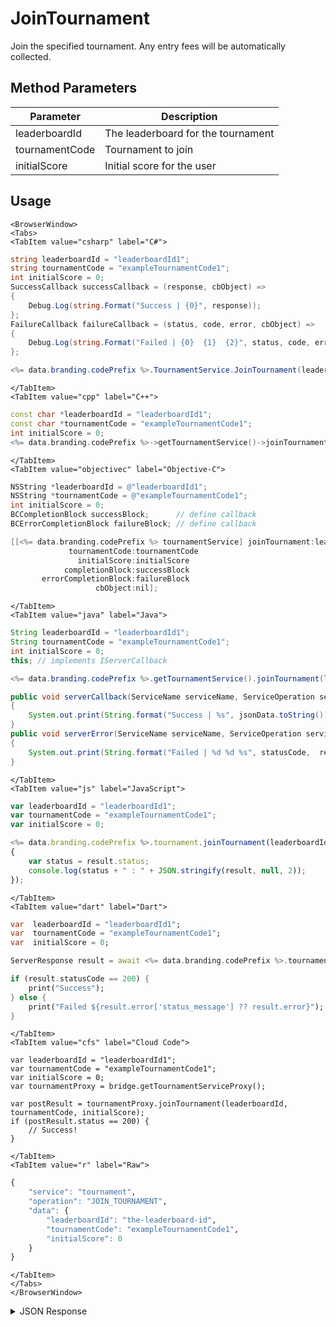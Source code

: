 # JoinTournament

Join the specified tournament. Any entry fees will be automatically collected.

<PartialServop service_name="tournament" operation_name="JOIN_TOURNAMENT" />

## Method Parameters
Parameter | Description
--------- | -----------
leaderboardId | The leaderboard for the tournament
tournamentCode | Tournament to join
initialScore | Initial score for the user

## Usage

```mdx-code-block
<BrowserWindow>
<Tabs>
<TabItem value="csharp" label="C#">
```

```csharp
string leaderboardId = "leaderboardId1";
string tournamentCode = "exampleTournamentCode1";
int initialScore = 0;
SuccessCallback successCallback = (response, cbObject) =>
{
    Debug.Log(string.Format("Success | {0}", response));
};
FailureCallback failureCallback = (status, code, error, cbObject) =>
{
    Debug.Log(string.Format("Failed | {0}  {1}  {2}", status, code, error));
};

<%= data.branding.codePrefix %>.TournamentService.JoinTournament(leaderboardId, tournamentCode, initialScore, successCallback, failureCallback);
```

```mdx-code-block
</TabItem>
<TabItem value="cpp" label="C++">
```

```cpp
const char *leaderboardId = "leaderboardId1";
const char *tournamentCode = "exampleTournamentCode1";
int initialScore = 0;
<%= data.branding.codePrefix %>->getTournamentService()->joinTournament(leaderboardId, tournamentCode, initialScore, this);
```

```mdx-code-block
</TabItem>
<TabItem value="objectivec" label="Objective-C">
```

```objectivec
NSString *leaderboardId = @"leaderboardId1";
NSString *tournamentCode = @"exampleTournamentCode1";
int initialScore = 0;
BCCompletionBlock successBlock;      // define callback
BCErrorCompletionBlock failureBlock; // define callback

[[<%= data.branding.codePrefix %> tournamentService] joinTournament:leaderboardId
             tournamentCode:tournamentCode
               initialScore:initialScore
            completionBlock:successBlock
       errorCompletionBlock:failureBlock
                   cbObject:nil];
```

```mdx-code-block
</TabItem>
<TabItem value="java" label="Java">
```

```java
String leaderboardId = "leaderboardId1";
String tournamentCode = "exampleTournamentCode1";
int initialScore = 0;
this; // implements IServerCallback

<%= data.branding.codePrefix %>.getTournamentService().joinTournament(leaderboardId, tournamentCode, initialScore, this);

public void serverCallback(ServiceName serviceName, ServiceOperation serviceOperation, JSONObject jsonData)
{
    System.out.print(String.format("Success | %s", jsonData.toString()));
}
public void serverError(ServiceName serviceName, ServiceOperation serviceOperation, int statusCode, int reasonCode, String jsonError)
{
    System.out.print(String.format("Failed | %d %d %s", statusCode,  reasonCode, jsonError.toString()));
}
```

```mdx-code-block
</TabItem>
<TabItem value="js" label="JavaScript">
```

```javascript
var leaderboardId = "leaderboardId1";
var tournamentCode = "exampleTournamentCode1";
var initialScore = 0;

<%= data.branding.codePrefix %>.tournament.joinTournament(leaderboardId, tournamentCode, initialScore, result =>
{
	var status = result.status;
	console.log(status + " : " + JSON.stringify(result, null, 2));
});
```

```mdx-code-block
</TabItem>
<TabItem value="dart" label="Dart">
```

```dart
var  leaderboardId = "leaderboardId1";
var  tournamentCode = "exampleTournamentCode1";
var  initialScore = 0;

ServerResponse result = await <%= data.branding.codePrefix %>.tournamentService.joinTournament(leaderboardId:leaderboardId, tournamentCode:tournamentCode, initialScore:initialScore);

if (result.statusCode == 200) {
    print("Success");
} else {
    print("Failed ${result.error['status_message'] ?? result.error}");
}
```

```mdx-code-block
</TabItem>
<TabItem value="cfs" label="Cloud Code">
```

```cfscript
var leaderboardId = "leaderboardId1";
var tournamentCode = "exampleTournamentCode1";
var initialScore = 0;
var tournamentProxy = bridge.getTournamentServiceProxy();

var postResult = tournamentProxy.joinTournament(leaderboardId, tournamentCode, initialScore);
if (postResult.status == 200) {
    // Success!
}
```

```mdx-code-block
</TabItem>
<TabItem value="r" label="Raw">
```

```r
{
	"service": "tournament",
	"operation": "JOIN_TOURNAMENT",
	"data": {
		"leaderboardId": "the-leaderboard-id",
		"tournamentCode": "exampleTournamentCode1",
		"initialScore": 0
	}
}
```

```mdx-code-block
</TabItem>
</Tabs>
</BrowserWindow>
```

<details>
<summary>JSON Response</summary>

```json
{
	"status": 200,
	"data": {
		"balance": {
			"currency": {
				"test": {
					"purchased": 0,
					"balance": 0,
					"consumed": 0,
					"awarded": 0
				},
				"credits": {
					"purchased": 0,
					"balance": 2434,
					"consumed": 0,
					"awarded": 2434
				}
			}
		},
		"enrolled": true,
		"entryFee": {}
	}
}
```
</details>

